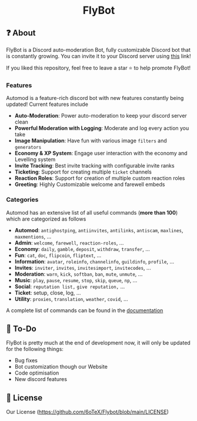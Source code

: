 <h1 align="center">
  <br>
  FlyBot
  <br>
</h1>


## ❓ About

FlyBot is a Discord auto-moderation Bot, fully customizable Discord bot that is constantly growing. You can invite it to your Discord server using [this](https://discord.com/oauth2/authorize?client_id=736897708295716905&permissions=485846102&scope=bot) link!

If you liked this repository, feel free to leave a star ⭐ to help promote FlyBot!

### Features

Automod is a feature-rich discord bot with new features constantly being updated! Current features include

* **Auto-Moderation**: Power auto-moderation to keep your discord server clean
* **Powerful Moderation with Logging**: Moderate and log every action you take
* **Image Manipulation**: Have fun with various image `filters` and `generators`
* **Economy & XP System**: Engage user interaction with the economy and Levelling system
* **Invite Tracking**: Best invite tracking with configurable invite ranks
* **Ticketing**: Support for creating multiple `ticket` channels
* **Reaction Roles**: Support for creation of multiple custom reaction roles
* **Greeting**: Highly Customizable welcome and farewell embeds

### Categories

Automod has an extensive list of all useful commands (**more than 100**) which are categorized as follows

* **Automod**: `antighostping`, `antiinvites`, `antilinks`, `antiscam`, `maxlines`, `maxmentions`, ...
* **Admin**: `welcome`, `farewell`, `reaction-roles`, ...
* **Economy**: `daily`, `gamble`, `deposit`, `withdraw`, `transfer`, ...
* **Fun**: `cat`, `doc`, `flipcoin`, `fliptext`, ...
* **Information**: `avatar`, `roleinfo`, `channelinfo`, `guildinfo`, `profile`, ...
* **Invites**: `inviter`, `invites`, `invitesimport`, `invitecodes`, ...
* **Moderation**: `warn`, `kick`, `softban`, `ban`, `mute`, `unmute`, ...
* **Music**: `play`, `pause`, `resume`, `stop`, `skip`, `queue`, `np`, ...
* **Social**: `reputation list,` `give reputation,` ...
* **Ticket**: setup, close, log, ...
* **Utility**: `proxies`, `translation`, `weather`, `covid`, ...

A complete list of commands can be found in the [documentation](docs/commands/)


## 📝 To-Do

FlyBot is pretty much at the end of development now, it will only be updated for the following things:
  
  * Bug fixes
  * Bot customization though our Website
  * Code optimisation
  * New discord features

## 📖 License

Our License (https://github.com/6oTeX/Flybot/blob/main/LICENSE)
